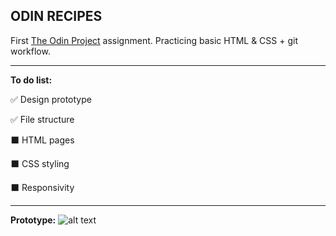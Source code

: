 ## ODIN RECIPES

First [The Odin Project](https://www.theodinproject.com) assignment. Practicing basic HTML & CSS + git workflow.

------


**To do list:**

:white_check_mark: Design prototype

:white_check_mark: File structure

:black_large_square: HTML pages

:black_large_square: CSS styling

:black_large_square: Responsivity


------

**Prototype:**
![alt text](https://s3.gifyu.com/images/ezgif.com-gif-maker-2725880d82f436663.gif)
